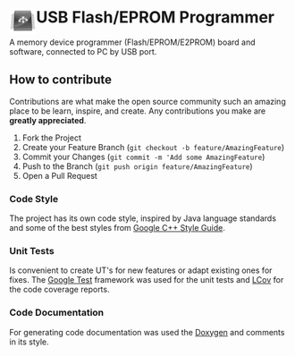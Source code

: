 # <img align="left" src="/images/icon.png" alt="usbflashprog" title="usbflashprog">USB Flash/EPROM Programmer

A memory device programmer (Flash/EPROM/E2PROM) board and software, connected to PC by USB port.

## How to contribute

Contributions are what make the open source community such an amazing place to be learn, inspire, and create. Any contributions you make are **greatly appreciated**.

1. Fork the Project
2. Create your Feature Branch (`git checkout -b feature/AmazingFeature`)
3. Commit your Changes (`git commit -m 'Add some AmazingFeature`)
4. Push to the Branch (`git push origin feature/AmazingFeature`)
5. Open a Pull Request

### Code Style

The project has its own code style, inspired by Java language standards and some of the best styles from [Google C++ Style Guide](https://google.github.io/styleguide/cppguide.html).

### Unit Tests

Is convenient to create UT's for new features or adapt existing ones for fixes. The [Google Test](https://packages.ubuntu.com/jammy/googletest) framework was used for the unit tests and [LCov](https://packages.ubuntu.com/jammy/lcov) for the code coverage reports.

### Code Documentation

For generating code documentation was used the [Doxygen](https://packages.ubuntu.com/jammy/doxygen) and comments in its style.
